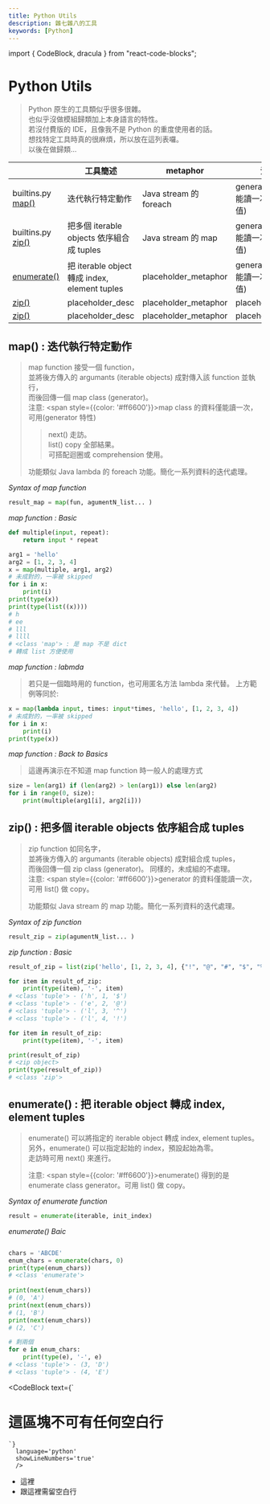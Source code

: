 ```yaml
---
title: Python Utils
description: 雜七雜八的工具
keywords: [Python]
---
```

import { CodeBlock, dracula  } from "react-code-blocks";

# Python Utils
> 
> Python 原生的工具類似乎很多很雜。  
> 也似乎沒做模組歸類加上本身語言的特性。  
> 若沒付費版的 IDE，且像我不是 Python 的重度使用者的話。  
> 想找特定工具時真的很麻煩，所以放在這列表囉。  
> 以後在做歸類...  

<div hidden> https://www.geeksforgeeks.org/python-map-function/ 
</div>


|         |   工具簡述    |  metaphor |  注意 |
|---------|-------------|-----|-----|
| builtins.py [map()](#map_function) | 迭代執行特定動作 |  Java stream 的 foreach | generator(資料只能讀一次,next()取值) |
| builtins.py [zip()](#zip_function) | 把多個 iterable objects 依序組合成 tuples | Java stream 的 map | generator(資料只能讀一次,next()取值) |
| [enumerate()](#enumerate_function) | 把 iterable object 轉成 index, element tuples | placeholder_metaphor | generator(資料只能讀一次,next()取值) |
| [zip()](#placeholder) | placeholder_desc | placeholder_metaphor | placeholder_note |
| [zip()](#placeholder) | placeholder_desc | placeholder_metaphor | placeholder_note |




## <span id="map_function">map() : 迭代執行特定動作</span>

> map function 接受一個 function，  
> 並將後方傳入的 argumants (iterable objects) 成對傳入該 function 並執行，  
> 而後回傳一個 map class (generator)。  
> 注意: <span style={{color: '#ff6600'}}>map class 的資料僅能讀一次</span>，  
> 可用(generator 特性)   
>> next() 走訪。  
>> list() copy 全部結果。  
>> 可搭配迴圈或 comprehension 使用。   
> 
> 功能類似 Java lambda 的 foreach 功能。簡化一系列資料的迭代處理。
>

_Syntax of map function_

```python
result_map = map(fun, agumentN_list... )
```

_map function : Basic_

```python
def multiple(input, repeat):
    return input * repeat

arg1 = 'hello'
arg2 = [1, 2, 3, 4]
x = map(multiple, arg1, arg2)
# 未成對的，一率被 skipped
for i in x:
    print(i)
print(type(x))
print(type(list((x))))
# h
# ee
# lll
# llll
# <class 'map'> : 是 map 不是 dict
# 轉成 list 方便使用
```


_map function : labmda_

> 若只是一個臨時用的 function，也可用匿名方法 lambda 來代替。
> 上方範例等同於:

```python
x = map(lambda input, times: input*times, 'hello', [1, 2, 3, 4])
# 未成對的，一率被 skipped
for i in x:
    print(i)
print(type(x))
```

_map function : Back to Basics_
> 這邊再演示在不知道 map function 時一般人的處理方式

```python
size = len(arg1) if (len(arg2) > len(arg1)) else len(arg2)
for i in range(0, size):
    print(multiple(arg1[i], arg2[i]))
```


## <span id="zip_function">zip() : 把多個 iterable objects 依序組合成 tuples</span>

> zip function 如同名字，  
> 並將後方傳入的 argumants (iterable objects) 成對組合成 tuples，  
> 而後回傳一個 zip class (generator)。
> 同樣的，未成組的不處理。  
> 注意: <span style={{color: '#ff6600'}}>generator 的資料僅能讀一次</span>，可用 list() 做 copy。  
> 
> 功能類似 Java stream 的 map 功能。簡化一系列資料的迭代處理。
>

_Syntax of zip function_

```python
result_zip = zip(agumentN_list... )
```

_zip function : Basic_

```python
result_of_zip = list(zip('hello', [1, 2, 3, 4], {"!", "@", "#", "$", "%", "^"}))

for item in result_of_zip:
    print(type(item), '-', item)
# <class 'tuple'> - ('h', 1, '$')
# <class 'tuple'> - ('e', 2, '@')
# <class 'tuple'> - ('l', 3, '^')
# <class 'tuple'> - ('l', 4, '!')

for item in result_of_zip:
    print(type(item), '-', item)

print(result_of_zip)
# <zip object>
print(type(result_of_zip))
# <class 'zip'>
```


## <span id="enumerate_function">enumerate() : 把 iterable object 轉成 index, element tuples</span>

>
> enumerate() 可以將指定的 iterable object 轉成 index, element tuples。  
> 另外，enumerate() 可以指定起始的 index，預設起始為零。  
> 走訪時可用 next() 來進行。   
>
> 注意: <span style={{color: '#ff6600'}}>enumerate() 得到的是 enumerate class generator</span>。可用 list() 做 copy。  
> 


_Syntax of enumerate function_

```python
result = enumerate(iterable, init_index)
```

_enumerate() Baic_

```python

chars = 'ABCDE'
enum_chars = enumerate(chars, 0)
print(type(enum_chars))
# <class 'enumerate'>
    
print(next(enum_chars))
# (0, 'A')
print(next(enum_chars))
# (1, 'B')
print(next(enum_chars))
# (2, 'C')

# 剩兩個
for e in enum_chars:
    print(type(e), '-', e)
# <class 'tuple'> - (3, 'D')
# <class 'tuple'> - (4, 'E')

```












 
<CodeBlock text={`
# 這區塊不可有任何空白行
    `}
      language='python'
      showLineNumbers='true'
      /> 
 - 這裡     
 - 跟這裡需留空白行 
 
